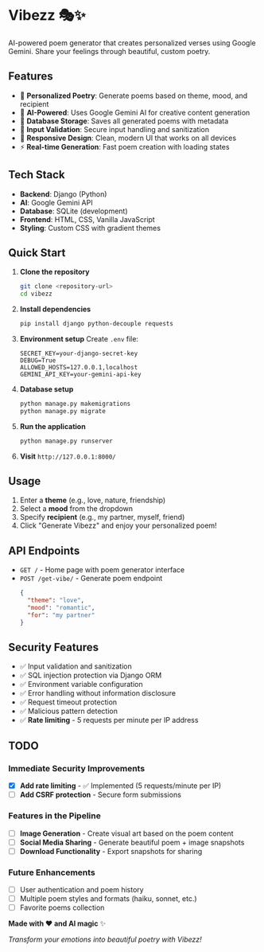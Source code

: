 # Vibezz 🎭✨

AI-powered poem generator that creates personalized verses using Google Gemini. Share your feelings through beautiful, custom poetry.

## Features

- 🎨 **Personalized Poetry**: Generate poems based on theme, mood, and recipient
- 🧠 **AI-Powered**: Uses Google Gemini AI for creative content generation
- 💾 **Database Storage**: Saves all generated poems with metadata
- 🎯 **Input Validation**: Secure input handling and sanitization
- 📱 **Responsive Design**: Clean, modern UI that works on all devices
- ⚡ **Real-time Generation**: Fast poem creation with loading states

## Tech Stack

- **Backend**: Django (Python)
- **AI**: Google Gemini API
- **Database**: SQLite (development)
- **Frontend**: HTML, CSS, Vanilla JavaScript
- **Styling**: Custom CSS with gradient themes

## Quick Start

1. **Clone the repository**
   ```bash
   git clone <repository-url>
   cd vibezz
   ```

2. **Install dependencies**
   ```bash
   pip install django python-decouple requests
   ```

3. **Environment setup**
   Create `.env` file:
   ```env
   SECRET_KEY=your-django-secret-key
   DEBUG=True
   ALLOWED_HOSTS=127.0.0.1,localhost
   GEMINI_API_KEY=your-gemini-api-key
   ```

4. **Database setup**
   ```bash
   python manage.py makemigrations
   python manage.py migrate
   ```

5. **Run the application**
   ```bash
   python manage.py runserver
   ```

6. **Visit** `http://127.0.0.1:8000/`

## Usage

1. Enter a **theme** (e.g., love, nature, friendship)
2. Select a **mood** from the dropdown
3. Specify **recipient** (e.g., my partner, myself, friend)
4. Click "Generate Vibezz" and enjoy your personalized poem!

## API Endpoints

- `GET /` - Home page with poem generator interface
- `POST /get-vibe/` - Generate poem endpoint
  ```json
  {
    "theme": "love",
    "mood": "romantic", 
    "for": "my partner"
  }
  ```

## Security Features

- ✅ Input validation and sanitization
- ✅ SQL injection protection via Django ORM
- ✅ Environment variable configuration
- ✅ Error handling without information disclosure
- ✅ Request timeout protection
- ✅ Malicious pattern detection
- ✅ **Rate limiting** - 5 requests per minute per IP address

## TODO

### Immediate Security Improvements
- [x] **Add rate limiting** - ✅ Implemented (5 requests/minute per IP)
- [ ] **Add CSRF protection** - Secure form submissions

### Features in the Pipeline
- [ ] **Image Generation** - Create visual art based on the poem content
- [ ] **Social Media Sharing** - Generate beautiful poem + image snapshots
- [ ] **Download Functionality** - Export snapshots for sharing

### Future Enhancements
- [ ] User authentication and poem history
- [ ] Multiple poem styles and formats (haiku, sonnet, etc.)
- [ ] Favorite poems collection

**Made with ❤️ and AI magic** ✨

*Transform your emotions into beautiful poetry with Vibezz!*
